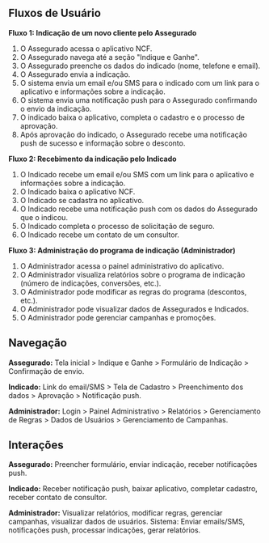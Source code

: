 ## Fluxos de Usuário

**Fluxo 1: Indicação de um novo cliente pelo Assegurado**

1. O Assegurado acessa o aplicativo NCF.
2. O Assegurado navega até a seção "Indique e Ganhe".
3. O Assegurado preenche os dados do indicado (nome, telefone e email).
4. O Assegurado envia a indicação.
5. O sistema envia um email e/ou SMS para o indicado com um link para o aplicativo e informações sobre a indicação.
6. O sistema envia uma notificação push para o Assegurado confirmando o envio da indicação.
7. O indicado baixa o aplicativo, completa o cadastro e o processo de aprovação.
8. Após aprovação do indicado, o Assegurado recebe uma notificação push de sucesso e informação sobre o desconto.


**Fluxo 2: Recebimento da indicação pelo Indicado**

1. O Indicado recebe um email e/ou SMS com um link para o aplicativo e informações sobre a indicação.
2. O Indicado baixa o aplicativo NCF.
3. O Indicado se cadastra no aplicativo.
4. O Indicado recebe uma notificação push com os dados do Assegurado que o indicou.
5. O Indicado completa o processo de solicitação de seguro.
6. O Indicado recebe um contato de um consultor.


**Fluxo 3: Administração do programa de indicação (Administrador)**

1. O Administrador acessa o painel administrativo do aplicativo.
2. O Administrador visualiza relatórios sobre o programa de indicação (número de indicações, conversões, etc.).
3. O Administrador pode modificar as regras do programa (descontos, etc.).
4. O Administrador pode visualizar dados de Assegurados e Indicados.
5. O Administrador pode gerenciar campanhas e promoções.


## Navegação

**Assegurado:** Tela inicial > Indique e Ganhe > Formulário de Indicação > Confirmação de envio.

**Indicado:** Link do email/SMS > Tela de Cadastro > Preenchimento dos dados > Aprovação > Notificação push.

**Administrador:** Login > Painel Administrativo > Relatórios > Gerenciamento de Regras > Dados de Usuários > Gerenciamento de Campanhas.


## Interações

**Assegurado:** Preencher formulário, enviar indicação, receber notificações push.

**Indicado:** Receber notificação push, baixar aplicativo, completar cadastro, receber contato de consultor.

**Administrador:** Visualizar relatórios, modificar regras, gerenciar campanhas, visualizar dados de usuários.  Sistema: Enviar emails/SMS, notificações push, processar indicações, gerar relatórios.

